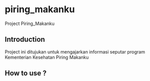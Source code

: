 # piring_makanku

Project Piring_Makanku

## Introduction

Project ini ditujukan untuk mengajarkan informasi seputar program Kementerian Kesehatan Piring Makanku 

## How to use ?
